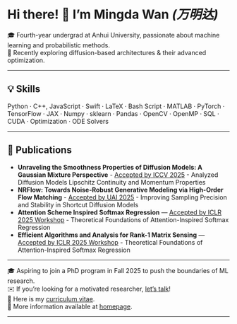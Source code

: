 # Hi there! 👋 I’m **Mingda Wan** *(万明达)*

🎓 Fourth-year undergrad at Anhui University, passionate about machine learning and probabilistic methods.  
🔭 Recently exploring diffusion-based architectures & their advanced optimization.

---

## 💡 Skills
Python · C++, JavaScript · Swift · LaTeX · Bash Script · MATLAB · PyTorch · TensorFlow · JAX · Numpy · sklearn · Pandas · OpenCV · OpenMP · SQL · CUDA · Optimization · ODE Solvers

---

## 📂 Publications
- **Unraveling the Smoothness Properties of Diffusion Models: A Gaussian Mixture Perspective** - [Accepted by ICCV 2025](https://mingdawan.github.io/data/papers_before_camera_ready_or_arxiv/Unraveling_the_Smoothness_Properties_of_Diffusion_Models_A_Gaussian_Mixture_Perspective.pdf.pdf) - Analyzed Diffusion Models Lipschitz Continuity and Momentum Properties 
- **NRFlow: Towards Noise-Robust Generative Modeling via High-Order Flow Matching** - [Accepted by UAI 2025](https://mingdawan.github.io/data/papers_before_camera_ready_or_arxiv/NRFlow_Towards_Noise-Robust_Generative_Modeling_via_High-Order_Flow_Matching.pdf) - Improving Sampling Precision and Stability in Shortcut Diffusion Models 
- **Attention Scheme Inspired Softmax Regression** — [Accepted by ICLR 2025 Workshop](https://openreview.net/pdf?id=po92bv6yRD) - Theoretical Foundations of Attention-Inspired Softmax Regression 
- **Efficient Algorithms and Analysis for Rank-1 Matrix Sensing** — [Accepted by ICLR 2025 Workshop](https://openreview.net/pdf?id=KifM9aeuDB) - Theoretical Foundations of Attention-Inspired Softmax Regression 
---

🎓 Aspiring to join a PhD program in Fall 2025 to push the boundaries of ML research.  
✉️ If you’re looking for a motivated researcher, [let’s talk](mailto:dylan.r.mathison@gmail.com)!  
📃 Here is my [curriculum vitae](https://github.com/MingdaWan/mingdawan.github.io/blob/main/data/assets/CV.pdf).  
🔗 More information available at [homepage](https://mingdawan.github.io). 

---
